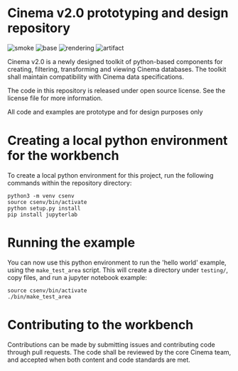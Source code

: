 # Cinema v2.0 prototyping and design repository
![smoke](https://github.com/cinemascience/workbench/actions/workflows/CinemaSmokeTest.yml/badge.svg)
![base](https://github.com/cinemascience/workbench/actions/workflows/CinemaComparisonTest.yml/badge.svg)
![rendering](https://github.com/cinemascience/workbench/actions/workflows/CinemaRenderTest.yml/badge.svg)
![artifact](https://github.com/cinemascience/workbench/actions/workflows/TestImageArtifactTest.yml/badge.svg)

Cinema v2.0 is a newly designed toolkit of python-based components for creating, filtering, transforming and viewing Cinema databases. The toolkit shall maintain compatibility with Cinema data specifications.

The code in this repository is released under open source license. See the license file for more information.

All code and examples are prototype and for design purposes only

# Creating a local python environment for the workbench

To create a local python environment for this project, run the following commands within the repository directory:
```
python3 -m venv csenv
source csenv/bin/activate
python setup.py install
pip install jupyterlab
```

# Running the example

You can now use this python environment to run the 'hello world' example, using the `make_test_area` script. This will create a directory under `testing/`, copy files, and run a jupyter notebook example:

```
source csenv/bin/activate
./bin/make_test_area
```

# Contributing to the workbench

Contributions can be made by submitting issues and contributing code through pull requests. The code shall be reviewed by the core Cinema team, and accepted when both content and code standards are met.


